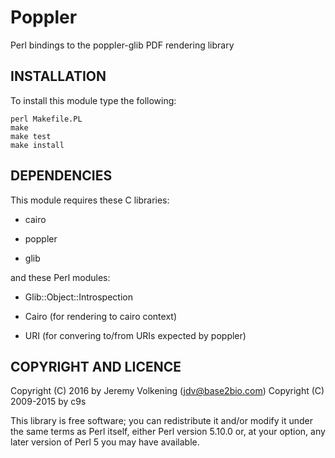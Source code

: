 Poppler
=======

Perl bindings to the poppler-glib PDF rendering library

INSTALLATION
------------

To install this module type the following:

    perl Makefile.PL
    make
    make test
    make install


DEPENDENCIES
------------

This module requires these C libraries:

  * cairo

  * poppler

  * glib

and these Perl modules:

  * Glib::Object::Introspection

  * Cairo (for rendering to cairo context)

  * URI (for convering to/from URIs expected by poppler)

COPYRIGHT AND LICENCE
---------------------

Copyright (C) 2016 by Jeremy Volkening (jdv@base2bio.com)
Copyright (C) 2009-2015 by c9s

This library is free software; you can redistribute it and/or modify
it under the same terms as Perl itself, either Perl version 5.10.0 or,
at your option, any later version of Perl 5 you may have available.
